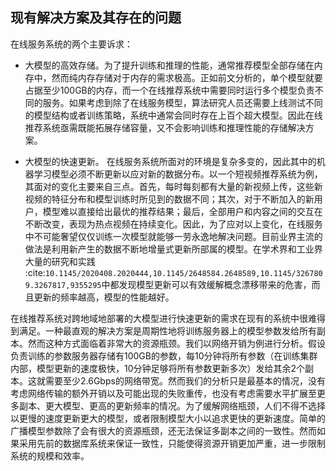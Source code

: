 ## 现有解决方案及其存在的问题

在线服务系统的两个主要诉求：

-   大模型的高效存储。为了提升训练和推理的性能，通常推荐模型全部存储在内存中，然而纯内存存储对于内存的需求极高。正如前文分析的，单个模型就要占据至少100GB的内存，而一个在线推荐系统中需要同时运行多个模型负责不同的服务。如果考虑到除了在线服务模型，算法研究人员还需要上线测试不同的模型结构或者训练策略，系统中通常会同时存在上百个超大模型。因此在线推荐系统亟需既能拓展存储容量，又不会影响训练和推理性能的存储解决方案。

-   大模型的快速更新。
    在线服务系统所面对的环境是复杂多变的，因此其中的机器学习模型必须不断更新以应对新的数据分布。以一个短视频推荐系统为例，其面对的变化主要来自三点。首先，每时每刻都有大量的新视频上传，这些新视频的特征分布和模型训练时所见到的数据不同；其次，对于不断加入的新用户，模型难以直接给出最优的推荐结果；最后，全部用户和内容之间的交互在不断改变，表现为热点视频在持续变化。因此，为了应对以上变化，在线服务中不可能奢望仅仅训练一次模型就能够一劳永逸地解决问题。目前业界主流的做法是利用新产生的数据不断地增量式更新所部属的模型。在学术界和工业界大量的研究和实践 :cite:`10.1145/2020408.2020444,10.1145/2648584.2648589,10.1145/3267809.3267817,9355295`中都发现模型更新可以有效缓解概念漂移带来的危害，而且更新的频率越高，模型的性能越好。

在线推荐系统对跨地域地部署的大模型进行快速更新的需求在现有的系统中很难得到满足。一种最直观的解决方案是周期性地将训练服务器上的模型参数发给所有副本。然而这种方式面临着非常大的资源瓶颈。我们以网络开销为例进行分析。假设负责训练的参数服务器存储有100GB的参数，每10分钟将所有参数（在训练集群内部，模型更新的速度极快，10分钟足够将所有参数更新多次）发给其余2个副本。这就需要至少2.6Gbps的网络带宽。然而我们的分析只是最基本的情况，没有考虑网络传输的额外开销以及可能出现的失败重传，也没有考虑需要水平扩展至更多副本、更大模型、更高的更新频率的情况。为了缓解网络瓶颈，人们不得不选择以更慢的速度更新更大的模型，或者限制模型大小以追求更快的更新速度。简单的广播模型参数除了会有很大的资源瓶颈，还无法保证多副本之间的一致性。然而如果采用先前的数据库系统来保证一致性，只能使得资源开销更加严重，进一步限制系统的规模和效率。

